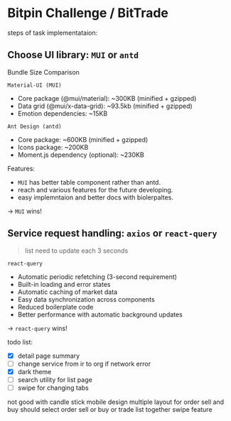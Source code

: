 # Bitpin Challenge / BitTrade

steps of task implementataion:

## Choose UI library: `MUI` or `antd`

Bundle Size Comparison

`Material-UI (MUI)`

- Core package (@mui/material): ~300KB (minified + gzipped)
- Data grid (@mui/x-data-grid): ~93.5kb (minified + gzipped)
- Emotion dependencies: ~15KB

`Ant Design (antd)`

- Core package: ~600KB (minified + gzipped)
- Icons package: ~200KB
- Moment.js dependency (optional): ~230KB

Features:

- `MUI` has better table component rather than antd.
- reach and various features for the future developing.
- easy implemntaion and better docs with biolerpaltes.

-> `MUI` wins!

## Service request handling: `axios` or `react-query`

> list need to update each 3 seconds

`react-query`

- Automatic periodic refetching (3-second requirement)
- Built-in loading and error states
- Automatic caching of market data
- Easy data synchronization across components
- Reduced boilerplate code
- Better performance with automatic background updates

-> `react-query` wins!

todo list:

- [x] detail page summary
- [ ] change service from ir to org if network error
- [x] dark theme
- [ ] search utility for list page
- [ ] swipe for changing tabs

not good with candle stick
mobile design
multiple layout for order sell and buy
should select order sell or buy or trade list together
swipe feature
